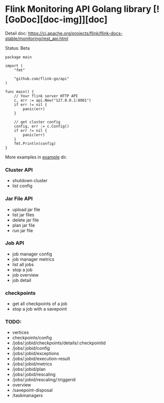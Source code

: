 # Flink Monitoring API Golang library [![GoDoc][doc-img]][doc]

Detail doc: https://ci.apache.org/projects/flink/flink-docs-stable/monitoring/rest_api.html

Status: Beta


```
package main

import (
	"fmt"

	"github.com/flink-go/api"
)

func main() {
	// Your flink server HTTP API
	c, err := api.New("127.0.0.1:8081")
	if err != nil {
		panic(err)
	}

	// get cluster config
	config, err := c.Config()
	if err != nil {
		panic(err)
	}
	fmt.Println(config)
}
```

More examples in [example](/example) dir.
### Cluster API

* shutdown cluster
* list config


### Jar File API

* upload jar file
* list jar files
* delete jar file
* plan jar file
* run jar file

### Job API

* job manager config
* job manager metrics
* list all jobs
* stop a job
* job overview
* job detail

### checkpoints

* get all checkpoints of a job
* stop a job with a savepoint

### TODO:

* vertices
* checkpoints/config
* /jobs/:jobid/checkpoints/details/:checkpointid
* /jobs/:jobid/config
* /jobs/:jobid/exceptions
* /jobs/:jobid/execution-result
* /jobs/:jobid/metrics
* /jobs/:jobid/plan
* /jobs/:jobid/rescaling
* /jobs/:jobid/rescaling/:triggerid
* overview
* /savepoint-disposal
* /taskmanagers

